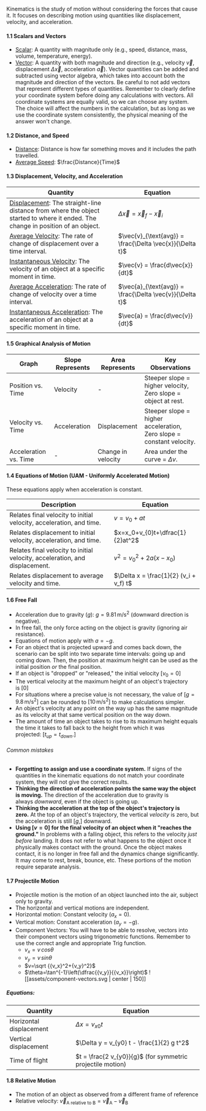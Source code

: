 Kinematics is the study of motion without considering the forces that cause it. It focuses on describing motion using quantities like displacement, velocity, and acceleration.
#### 1.1 Scalars and Vectors
- <u>Scalar</u>: A quantity with magnitude only (e.g., speed, distance, mass, volume, temperature, energy).
- <u>Vector</u>: A quantity with both magnitude and direction (e.g., velocity $\vec{v}$, displacement $\Delta \vec{x}$, acceleration  $\vec{a}$). Vector quantities can be added and subtracted using vector algebra, which takes into account both the magnitude and direction of the vectors. Be careful to not add vectors that represent different types of quantities. Remember to clearly define your coordinate system before doing any calculations with vectors. All coordinate systems are equally valid, so we can choose any system. The choice will affect the numbers in the calculation, but as long as we use the coordinate system consistently, the physical meaning of the answer won't change.
#### 1.2 Distance, and Speed
- <u>Distance</u>: Distance is how far something moves and it includes the path travelled.
- <u>Average Speed</u>: $\frac{Distance}{Time}$
#### 1.3 Displacement, Velocity, and Acceleration
| **Quantity**                                                                                                                          |  **Equation**                                            |
| ------------------------------------------------------------------------------------------------------------------------------------- | -------------------------------------------------------- |
| <u>Displacement</u>: The straight-line distance from where the object started to where it ended. The change in position of an object. | $\Delta \vec{x} = \vec{x}_f - \vec{x}_i$                 |
| <u>Average Velocity</u>: The rate of change of displacement over a time interval.                                                     | $\vec{v}_{\text{avg}} = \frac{\Delta \vec{x}}{\Delta t}$ |
| <u>Instantaneous Velocity</u>: The velocity of an object at a specific moment in time.                                                | $\vec{v} = \frac{d\vec{x}}{dt}$                          |
| <u>Average Acceleration</u>: The rate of change of velocity over a time interval.                                                     | $\vec{a}_{\text{avg}} = \frac{\Delta \vec{v}}{\Delta t}$ |
| <u>Instantaneous Acceleration</u>: The acceleration of an object at a specific moment in time.                                        | $\vec{a} = \frac{d\vec{v}}{dt}$                          |
#### 1.5 Graphical Analysis of Motion
| **Graph**             | **Slope Represents** | **Area Represents** | **Key Observations**                                                 |
| --------------------- | -------------------- | ------------------- | -------------------------------------------------------------------- |
| Position vs. Time     | Velocity             | -                   | Steeper slope = higher velocity, Zero slope = object at rest.        |
| Velocity vs. Time     | Acceleration         | Displacement        | Steeper slope = higher acceleration, Zero slope = constant velocity. |
| Acceleration vs. Time | -                    | Change in velocity  | Area under the curve = $\Delta v$.                                   |
#### 1.4 Equations of Motion (UAM - Uniformly Accelerated Motion)
These equations apply when acceleration is constant.

| **Description**                                                             | **Equation**                           |
| --------------------------------------------------------------------------- | -------------------------------------- |
| Relates final velocity to initial velocity, acceleration, and time.         | $v=v_{0}+at$                           |
| Relates displacement to initial velocity, acceleration, and time.           | $x=x_0+v_{0}t+\dfrac{1}{2}at^2$        |
| Relates final velocity to initial velocity, acceleration, and displacement. | $v^2=v_{0}^2+2a(x-x_0)$                |
| Relates displacement to average velocity and time.                          | $\Delta x = \frac{1}{2} (v_i + v_f) t$ |
#### 1.6 Free Fall
- Acceleration due to gravity ($g$): $g = 9.81 \, \text{m/s}^2$ (downward direction is negative).
- In free fall, the only force acting on the object is gravity (ignoring air resistance).
- Equations of motion apply with $a = -g$.
- For an object that is projected upward and comes back down, the scenario can be split into two separate time intervals: going up and coming down. Then, the position at maximum height can be used as the initial position _or_ the final position.
- If an object is "dropped" or "released," the initial velocity $[v_0=0]$
- The vertical velocity at the maximum height of an object's trajectory is $[0]$
- For situations where a precise value is not necessary, the value of $[g=9.8\,\text{m/s}^2]$ can be rounded to $[10\,\text{m/s}^2]$ to make calculations simpler.
- An object's velocity at any point on the way up has the same magnitude as its velocity at that same vertical position on the way down.
- The amount of time an object takes to rise to its maximum height equals the time it takes to fall back to the height from which it was projected: $[t_{up}=t_{down}.]$
###### Common mistakes
- **Forgetting to assign and use a coordinate system.** If signs of the quantities in the kinematic equations do not match your coordinate system, they will not give the correct results.
- **Thinking the direction of acceleration points the same way the object is moving.** The direction of the acceleration due to gravity is always _downward_, even if the object is going up.
- **Thinking the acceleration at the top of the object's trajectory is zero.** At the top of an object's trajectory, the vertical _velocity_ is zero, but the acceleration is still $[g,]$ downward.
- **Using $[v=0]$ for the final velocity of an object when it "reaches the ground."** In problems with a falling object, this refers to the velocity _just before_ landing. It does not refer to what happens to the object once it physically makes contact with the ground. Once the object makes contact, it is no longer in free fall and the dynamics change significantly. It may come to rest, break, bounce, etc. These portions of the motion require separate analysis.
#### 1.7 Projectile Motion
- Projectile motion is the motion of an object launched into the air, subject only to gravity.
- The horizontal and vertical motions are independent.
- Horizontal motion: Constant velocity ($a_x = 0$).
- Vertical motion: Constant acceleration ($a_y = -g$).
- Component Vectors: You will have to be able to resolve, vectors into their component vectors using trigonometric functions. Remember to use the correct angle and appropriate Trig function. 
	- ${v_x}={v\,} cos {\theta}$
	- ${v_y}={v\,} sin {\theta}$
	- $v=\sqrt {{v_x}^2+{v_y}^2}$
	- $\theta=\tan^{-1}\left(\dfrac{{v_y}}{{v_x}}\right)$
![[assets/component-vectors.svg | center | 150]]
##### Equations:
| **Quantity**            | **Equation**                                               |
| ----------------------- | ---------------------------------------------------------- |
| Horizontal displacement | $\Delta x = v_{x0} t$                                      |
| Vertical displacement   | $\Delta y = v_{y0} t - \frac{1}{2} g t^2$                  |
| Time of flight          | $t = \frac{2 v_{y0}}{g}$ (for symmetric projectile motion) |
#### 1.8 Relative Motion
- The motion of an object as observed from a different frame of reference
- Relative velocity: $\vec{v}_{\text{A relative to B}} = \vec{v}_{\text{A}} - \vec{v}_{\text{B}}$